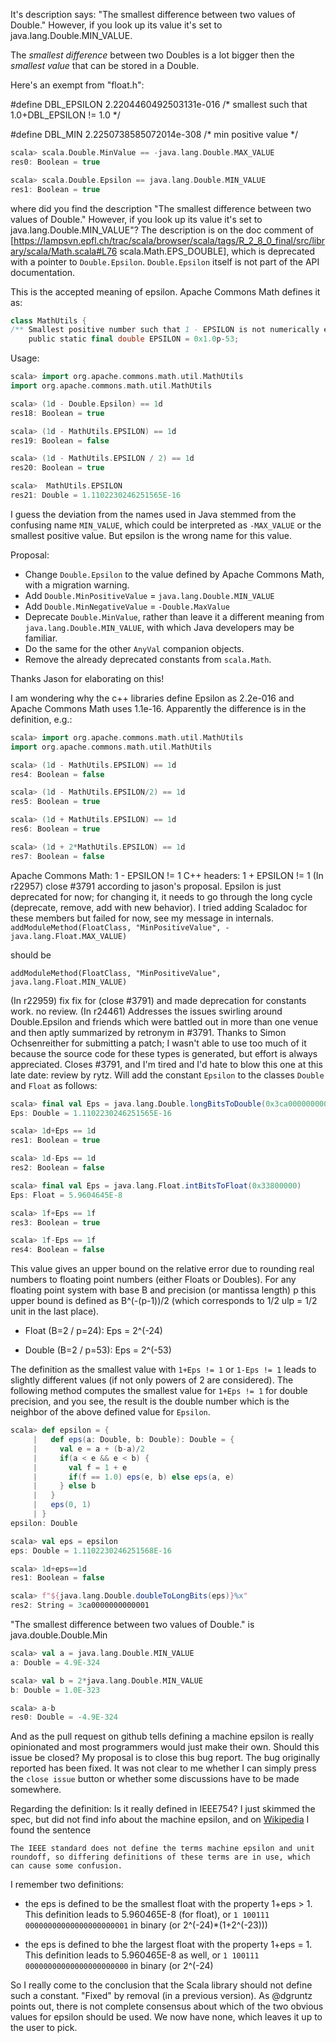 It's description says: "The smallest difference between two values of Double." However, if you look up its value it's set to java.lang.Double.MIN_VALUE.

The *smallest difference* between two Doubles is a lot bigger then the *smallest value* that can be stored in a Double.

Here's an exempt from "float.h":

#define DBL_EPSILON     2.2204460492503131e-016 /* smallest such that 1.0+DBL_EPSILON != 1.0 */

#define DBL_MIN         2.2250738585072014e-308 /* min positive value */
```scala
scala> scala.Double.MinValue == -java.lang.Double.MAX_VALUE
res0: Boolean = true

scala> scala.Double.Epsilon == java.lang.Double.MIN_VALUE 
res1: Boolean = true
```

where did you find the description "The smallest difference between two values of Double." However, if you look up its value it's set to java.lang.Double.MIN_VALUE"?
The description is on the doc comment of [https://lampsvn.epfl.ch/trac/scala/browser/scala/tags/R_2_8_0_final/src/library/scala/Math.scala#L76 scala.Math.EPS_DOUBLE], which is deprecated with a pointer to `Double.Epsilon`. `Double.Epsilon` itself is not part of the API documentation.

This is the accepted meaning of epsilon. Apache Commons Math defines it as:

```scala
class MathUtils {
/** Smallest positive number such that 1 - EPSILON is not numerically equal to 1. */
    public static final double EPSILON = 0x1.0p-53;
```

Usage:

```scala
scala> import org.apache.commons.math.util.MathUtils
import org.apache.commons.math.util.MathUtils

scala> (1d - Double.Epsilon) == 1d
res18: Boolean = true

scala> (1d - MathUtils.EPSILON) == 1d
res19: Boolean = false

scala> (1d - MathUtils.EPSILON / 2) == 1d
res20: Boolean = true

scala>  MathUtils.EPSILON
res21: Double = 1.1102230246251565E-16
```

I guess the deviation from the names used in Java stemmed from the confusing name `MIN_VALUE`, which could be interpreted as `-MAX_VALUE` or the smallest positive value. But epsilon is the wrong name for this value.

Proposal:

 * Change `Double.Epsilon` to the value defined by Apache Commons Math, with a migration warning.
 * Add `Double.MinPositiveValue` = `java.lang.Double.MIN_VALUE`
 * Add `Double.MinNegativeValue` = `-Double.MaxValue`
 * Deprecate `Double.MinValue`, rather than leave it a different meaning from `java.lang.Double.MIN_VALUE`, with which Java developers may be familiar.
 * Do the same for the other `AnyVal` companion objects.
 * Remove the already deprecated constants from `scala.Math`.

Thanks Jason for elaborating on this!

I am wondering why the c++ libraries define Epsilon as 2.2e-016 and Apache Commons Math uses 1.1e-16. Apparently the difference is in the definition, e.g.:

```scala
scala> import org.apache.commons.math.util.MathUtils
import org.apache.commons.math.util.MathUtils

scala> (1d - MathUtils.EPSILON) == 1d
res4: Boolean = false

scala> (1d - MathUtils.EPSILON/2) == 1d
res5: Boolean = true

scala> (1d + MathUtils.EPSILON) == 1d
res6: Boolean = true

scala> (1d + 2*MathUtils.EPSILON) == 1d
res7: Boolean = false
```

Apache Commons Math: 1 - EPSILON != 1
C++ headers: 1 + EPSILON != 1
(In r22957) close #3791 according to jason's proposal. Epsilon is just deprecated for now; for changing it, it needs to go through the
long cycle (deprecate, remove, add with new behavior). I tried adding Scaladoc for these members but failed for now, see
my message in internals.
`addModuleMethod(FloatClass, "MinPositiveValue", -java.lang.Float.MAX_VALUE) `

should be

`addModuleMethod(FloatClass, "MinPositiveValue", java.lang.Float.MIN_VALUE)`

(In r22959) fix fix for (close #3791) and made deprecation for constants work. no review.
(In r24461) Addresses the issues swirling around Double.Epsilon and friends
which were battled out in more than one venue and then aptly summarized
by retronym in #3791.  Thanks to Simon Ochsenreither for submitting
a patch; I wasn't able to use too much of it because the source
code for these types is generated, but effort is always
appreciated.  Closes #3791, and I'm tired and I'd hate to blow
this one at this late date: review by rytz.
Will add the constant `Epsilon` to the classes `Double` and `Float` as follows:
```scala
scala> final val Eps = java.lang.Double.longBitsToDouble(0x3ca0000000000000L)
Eps: Double = 1.1102230246251565E-16

scala> 1d+Eps == 1d
res1: Boolean = true

scala> 1d-Eps == 1d
res2: Boolean = false

scala> final val Eps = java.lang.Float.intBitsToFloat(0x33800000)
Eps: Float = 5.9604645E-8

scala> 1f+Eps == 1f
res3: Boolean = true

scala> 1f-Eps == 1f
res4: Boolean = false
```

This value gives an upper bound on the relative error due to rounding real numbers to floating point numbers (either Floats or Doubles). For any floating point system with base B and precision (or mantissa length) p this upper bound is defined as B^(-(p-1))/2 (which corresponds to 1/2 ulp = 1/2 unit in the last place).

  - Float (B=2 / p=24): Eps = 2^(-24)

  - Double (B=2 / p=53): Eps = 2^(-53)

The definition as the smallest value with `1+Eps != 1` or `1-Eps != 1` leads to slightly different values (if not only powers of 2 are considered). The following method computes the smallest value for `1+Eps != 1` for double precision, and you see, the result is the double number which is the neighbor of the above defined value for `Epsilon`.
```scala
scala> def epsilon = {
     |   def eps(a: Double, b: Double): Double = {
     |     val e = a + (b-a)/2
     |     if(a < e && e < b) {
     |       val f = 1 + e
     |       if(f == 1.0) eps(e, b) else eps(a, e)
     |     } else b
     |   }
     |   eps(0, 1)
     | }
epsilon: Double

scala> val eps = epsilon
eps: Double = 1.1102230246251568E-16

scala> 1d+eps==1d
res1: Boolean = false

scala> f"${java.lang.Double.doubleToLongBits(eps)}%x"
res2: String = 3ca0000000000001
```
"The smallest difference between two values of Double." is java.double.Double.Min
```scala
scala> val a = java.lang.Double.MIN_VALUE
a: Double = 4.9E-324

scala> val b = 2*java.lang.Double.MIN_VALUE
b: Double = 1.0E-323

scala> a-b
res0: Double = -4.9E-324
```

And as the pull request on github tells defining a machine epsilon is really opinionated and most programmers would just make their own. Should this issue be closed?
My proposal is to close this bug report. The bug originally reported has been fixed. It was not clear to me whether I can simply press the `close issue` button or whether some discussions have to be made somewhere.

Regarding the definition: Is it really defined in IEEE754? I just skimmed the spec, but did not find info about the machine epsilon, and on [Wikipedia](http://en.wikipedia.org/wiki/Machine_epsilon) I found the sentence
```
The IEEE standard does not define the terms machine epsilon and unit roundoff, so differing definitions of these terms are in use, which can cause some confusion.
```


I remember two definitions:

- the eps is defined to be the smallest float with the property 1+eps > 1. This definition leads to 5.960465E-8 (for float), or `1 100111 00000000000000000000001` in binary (or 2^(-24)*(1+2^(-23)))

- the eps is defined to bhe the largest float with the property 1+eps = 1. This definition leads to 5.960465E-8 as well, or `1 100111 00000000000000000000000` in binary (or 2^(-24)


So I really come to the conclusion that the Scala library should not define such a constant.
"Fixed" by removal (in a previous version).  As @dgruntz points out, there is not complete consensus about which of the two obvious values for epsilon should be used.  We now have none, which leaves it up to the user to pick.
